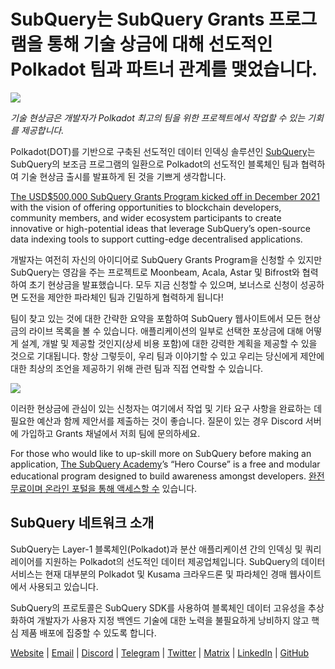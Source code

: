 # SubQuery는 SubQuery Grants 프로그램을 통해 기술 상금에 대해 선도적인 Polkadot 팀과 파트너 관계를 맺었습니다.

![](https://miro.medium.com/max/1400/0*KlrhjUy3MRRT98OO)

_기술 현상금은 개발자가 Polkadot 최고의 팀을 위한 프로젝트에서 작업할 수 있는 기회를 제공합니다._

Polkadot(DOT)를 기반으로 구축된 선도적인 데이터 인덱싱 솔루션인 [SubQuery](https://subquery.network/)는 SubQuery의 보조금 프로그램의 일환으로 Polkadot의 선도적인 블록체인 팀과 협력하여 기술 현상금 출시를 발표하게 된 것을 기쁘게 생각합니다.

[The USD$500,000 SubQuery Grants Program kicked off in December 2021](./20211222-grants.md) with the vision of offering opportunities to blockchain developers, community members, and wider ecosystem participants to create innovative or high-potential ideas that leverage SubQuery’s open-source data indexing tools to support cutting-edge decentralised applications.

개발자는 여전히 자신의 아이디어로 SubQuery Grants Program을 신청할 수 있지만 SubQuery는 영감을 주는 프로젝트로 Moonbeam, Acala, Astar 및 Bifrost와 협력하여 초기 현상금을 발표했습니다. 모두 지금 신청할 수 있으며, 보너스로 신청이 성공하면 도전을 제안한 파라체인 팀과 긴밀하게 협력하게 됩니다!

팀이 찾고 있는 것에 대한 간략한 요약을 포함하여 SubQuery 웹사이트에서 모든 현상금의 라이브 목록을 볼 수 있습니다. 애플리케이션의 일부로 선택한 포상금에 대해 어떻게 설계, 개발 및 제공할 것인지(상세 비용 포함)에 대한 강력한 계획을 제공할 수 있을 것으로 기대됩니다. 항상 그렇듯이, 우리 팀과 이야기할 수 있고 우리는 당신에게 제안에 대한 최상의 조언을 제공하기 위해 관련 팀과 직접 연락할 수 있습니다.

![](https://miro.medium.com/max/1400/0*o2m57G86Tyi2UWiQ)

이러한 현상금에 관심이 있는 신청자는 여기에서 작업 및 기타 요구 사항을 완료하는 데 필요한 예산과 함께 제안서를 제출하는 것이 좋습니다. 질문이 있는 경우 Discord 서버에 가입하고 Grants 채널에서 저희 팀에 문의하세요.

For those who would like to up-skill more on SubQuery before making an application, [The SubQuery Academy](./20211018-subquery-launches-the-subquery-academy.md)’s “Hero Course” is a free and modular educational program designed to build awareness amongst developers. [완전 무료이며 온라인 포털을 통해 액세스할 수](https://subquery.coassemble.com/unlock/dOKZW6O#/) 있습니다.

## SubQuery 네트워크 소개

SubQuery는 Layer-1 블록체인(Polkadot)과 분산 애플리케이션 간의 인덱싱 및 쿼리 레이어를 지원하는 Polkadot의 선도적인 데이터 제공업체입니다. SubQuery의 데이터 서비스는 현재 대부분의 Polkadot 및 Kusama 크라우드론 및 파라체인 경매 웹사이트에서 사용되고 있습니다.

SubQuery의 프로토콜은 SubQuery SDK를 사용하여 블록체인 데이터 고유성을 추상화하여 개발자가 사용자 지정 백엔드 기술에 대한 노력을 불필요하게 낭비하지 않고 핵심 제품 배포에 집중할 수 있도록 합니다.

[Website](https://subquery.network/) | [Email](hello@subquery.network) | [Discord](https://discord.com/invite/78zg8aBSMG) | [Telegram](https://t.me/subquerynetwork) | [Twitter](https://twitter.com/subquerynetwork) | [Matrix](https://matrix.to/#/#subquery:matrix.org) | [LinkedIn](https://www.linkedin.com/company/subquery) | [GitHub](https://github.com/subquery)

